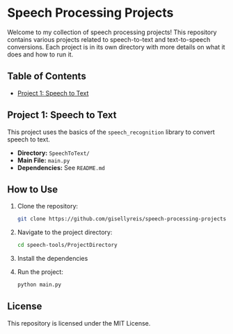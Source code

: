 # Speech Processing Projects

Welcome to my collection of speech processing projects! This repository contains various projects related to speech-to-text and text-to-speech conversions. Each project is in its own directory with more details on what it does and how to run it.

## Table of Contents

- [Project 1: Speech to Text](SpeechToText)


## Project 1: Speech to Text

This project uses the basics of the `speech_recognition` library to convert speech to text.

- **Directory:** `SpeechToText/`
- **Main File:** `main.py`
- **Dependencies:** See `README.md`


## How to Use

1. Clone the repository:
    ```sh
    git clone https://github.com/gisellyreis/speech-processing-projects.git
    ```
2. Navigate to the project directory:
    ```sh
    cd speech-tools/ProjectDirectory
    ```
3. Install the dependencies

4. Run the project:
    ```sh
    python main.py
    ```

## License

This repository is licensed under the MIT License.